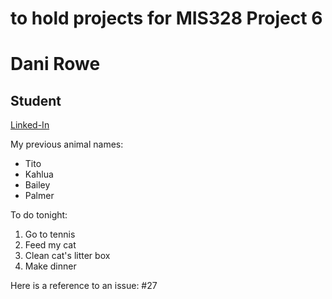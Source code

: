 # to hold projects for MIS328 Project 6
Dani Rowe 
===

## Student

[Linked-In](https://www.linkedin.com/in/danielle-rowe1225/)

My previous animal names: 
* Tito 
* Kahlua 
* Bailey
* Palmer

To do tonight: 
1. Go to tennis 
2. Feed my cat 
3. Clean cat's litter box
4. Make dinner 

Here is a reference to an issue: 
#27 